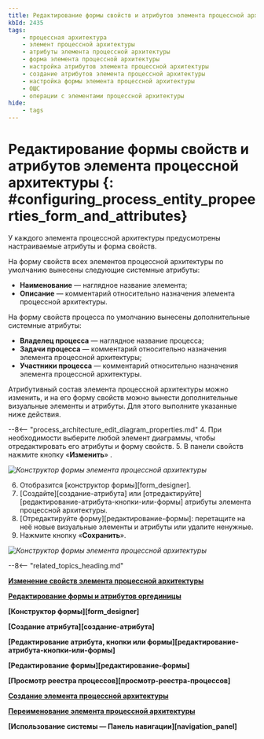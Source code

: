 ```yaml
---
title: Редактирование формы свойств и атрибутов элемента процессной архитектуры
kbId: 2435
tags:
    - процессная архитектура
    - элемент процессной архитектуры
    - атрибуты элемента процессной архитектуры
    - форма элемента процессной архитектуры
    - настройка атрибутов элемента процессной архитектуры
    - создание атрибутов элемента процессной архитектуры
    - настройка формы элемента процессной архитектуры
    - ОШС
    - операции с элементами процессной архитектуры
hide:
    - tags
---
```


# Редактирование формы свойств и атрибутов элемента процессной архитектуры {: #configuring_process_entity_propeerties_form_and_attributes}

У каждого элемента процессной архитектуры предусмотрены настраиваемые атрибуты и форма свойств.

На форму свойств всех элементов процессной архитектуры по умолчанию вынесены следующие системные атрибуты:

* **Наименование** — наглядное название элемента;
* **Описание** — комментарий относительно назначения элемента процессной архитектуры.

На форму свойств процесса по умолчанию вынесены дополнительные системные атрибуты:

* **Владелец процесса** — наглядное название процесса;
* **Задачи процесса** — комментарий относительно назначения элемента процессной архитектуры;
* **Участники процесса** — комментарий относительно назначения элемента процессной архитектуры.

Атрибутивный состав элемента процессной архитектуры можно изменить, и на его форму свойств можно вынести дополнительные визуальные элементы и атрибуты. Для этого выполните указанные ниже действия.

--8<-- "process_architecture_edit_diagram_properties.md"
4. При необходимости выберите любой элемент диаграммы, чтобы отредактировать его атрибуты и форму свойств.
5. В панели свойств нажмите кнопку «**Изменить**» <i class="fa-light fa-arrow-up-right-from-square"></i>.

*![Конструктор формы элемента процессной архитектуры](configuring_process_entity_form_designer_edit_form.png)*

6. Отобразится [конструктор формы][form_designer].
7.  [Создайте][создание-атрибута] или [отредактируйте][редактирование-атрибута-кнопки-или-формы] атрибуты элемента процессной архитектуры.
8. [Отредактируйте форму][редактирование-формы]: перетащите на неё новые визуальные элементы и атрибуты или удалите ненужные.
9. Нажмите кнопку «**Сохранить**».

*![Конструктор формы элемента процессной архитектуры](configuring_process_entity_form_designer.png)*

--8<-- "related_topics_heading.md"

**[Изменение свойств элемента процессной архитектуры](configuring_process_entity_properties.md)**

**[Редактирование формы и атрибутов оргединицы](configuring_organizational_unit_form_and_attributes.md)**

**[Конструктор формы][form_designer]**

**[Создание атрибута][создание-атрибута]**

**[Редактирование атрибута, кнопки или формы][редактирование-атрибута-кнопки-или-формы]**

**[Редактирование формы][редактирование-формы]**

**[Просмотр реестра процессов][просмотр-реестра-процессов]**

**[Создание элемента процессной архитектуры](creating_process_entity.md)**

**[Переименование элемента процессной архитектуры](renaming_process_entity.md)**

**[Использование системы — Панель навигации][navigation_panel]**